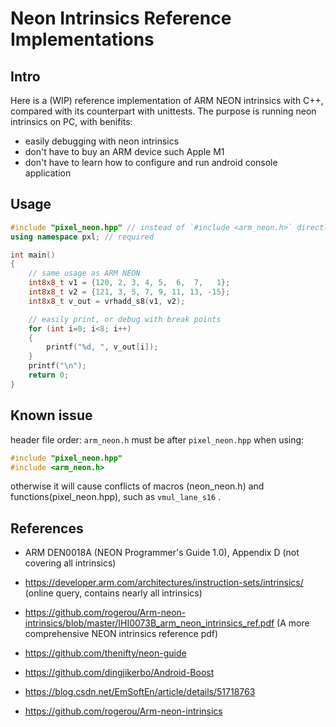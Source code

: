 # Neon Intrinsics Reference Implementations

## Intro
Here is a (WIP) reference implementation of ARM NEON intrinsics with C++, compared with its counterpart with unittests. The purpose is running neon intrinsics on PC, with benifits:
- easily debugging with neon intrinsics
- don't have to buy an ARM device such Apple M1
- don't have to learn how to configure and run android console application

## Usage
```c++
#include "pixel_neon.hpp" // instead of `#include <arm_neon.h>` directly
using namespace pxl; // required

int main()
{
    // same usage as ARM NEON
    int8x8_t v1 = {120, 2, 3, 4, 5,  6,  7,   1};
    int8x8_t v2 = {121, 3, 5, 7, 9, 11, 13, -15};
    int8x8_t v_out = vrhadd_s8(v1, v2);

    // easily print, or debug with break points
    for (int i=0; i<8; i++)
    {
        printf("%d, ", v_out[i]);
    }
    printf("\n");
    return 0;
}
```

## Known issue

header file order: `arm_neon.h` must be after `pixel_neon.hpp` when using:
```c++
#include "pixel_neon.hpp"
#include <arm_neon.h>
```
otherwise it will cause conflicts of macros (neon_neon.h) and functions(pixel_neon.hpp), such as `vmul_lane_s16` .

## References

- ARM DEN0018A (NEON Programmer's Guide 1.0), Appendix D (not covering all intrinsics)

- https://developer.arm.com/architectures/instruction-sets/intrinsics/ (online query, contains nearly all intrinsics)

- https://github.com/rogerou/Arm-neon-intrinsics/blob/master/IHI0073B_arm_neon_intrinsics_ref.pdf (A more comprehensive NEON intrinsics reference pdf)

- https://github.com/thenifty/neon-guide

- https://github.com/dingjikerbo/Android-Boost

- https://blog.csdn.net/EmSoftEn/article/details/51718763

- https://github.com/rogerou/Arm-neon-intrinsics